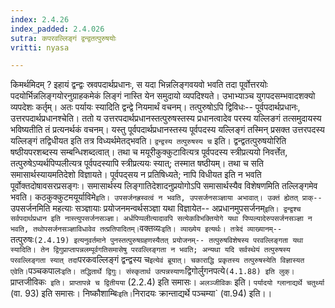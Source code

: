 ```yaml
---
index: 2.4.26
index_padded: 2.4.026
sutra: कपरवल्लिङ्गं द्वन्द्वतत्पुरुषयोः
vritti: nyasa

---
```

किमर्थमिदम् ? इहायं द्वन्द्वः स्रवपदार्थप्रधानः, स यदा भिन्नलिङ्गवयवो भवति तदा पूर्वोत्तरयोः पदयोर्भिन्नलिङ्गयोरनुग्राहकमेकं लिङ्गं नास्ति येन समुदायो व्यपदिश्यते। उभाभ्याञ्च युगपदसम्भवादशक्यो व्यपदेशः कर्तृम्। अतः पर्यायः स्यादिति द्वन्द्वे नियमार्थं वचनम्। तत्पुरुषोऽपि द्विविधः-- पूर्वपदार्थप्रधानः, उत्तरपदार्थप्रधानश्चेति। ततो य उत्तरपदार्थप्रधानस्तत्पुरुषस्तस्य प्रधानत्वादेव परस्य यल्लिङगं तत्समुदायस्य भविष्यतीति तं प्रत्यनर्थकं वचनम्। यस्तु पूर्वपदार्थप्रधानस्तस्य पूर्वपदस्य यल्लिङ्गं तस्मिन् प्रसक्त उत्तरपदस्य यल्लिङ्गं तद्विधीयत इति तत्र विध्यर्थमेतद्भवति। `द्वन्द्वस्य तत्पुरुषस्य च` इति। द्वन्द्वतत्पुरुषयोरिति षष्ठीयपरशब्दस्य सम्बन्धिशब्दत्वात्। तथा च मयूरीकुक्कुटावित्यत्र पूर्वपदस्य स्त्रीप्रत्ययो निवर्त्तेत, तत्पुरुषेऽप्यर्थपिप्पलीत्यत्र पूर्वपदस्यापि स्त्रीप्रत्ययः स्यात्; तस्मात षष्ठीयम्। तथा च सति समासार्थस्यायमतिदेशो विज्ञायते। पूर्वपद्सय न प्रतिषिध्यते; नापि विधीयत इति न भवति पूर्वोक्तदोषावसरप्रसङ्गः। समासार्थस्य लिङ्गातिदेशादनुप्रयोगोऽपि समासार्थस्यैव विशेषणमिति तल्लिङ्गमेव भवति। कठकुक्कुटमयूर्याविमे` इति। उपसर्जनह्रस्वत्वं न भवति, उपसर्जनसञ्ज्ञाया अभावात्। उक्तं ह्येतत् प्राक्-- `उपसर्जनमिति महत्याः सञ्ज्ञायाः प्रयोजनमन्वर्थसञ्ज्ञा यथा विज्ञायेत-- अप्रधानमुपसर्जनम्` इति। द्वन्द्वश्च सर्वपदार्थप्रधान इति नास्त्युपसर्जनसञ्ज्ञा। अर्धपिप्पलीत्यादावपि सत्येकविभक्तियोगे यथा पिप्पल्यादेरुपसर्जनसञ्ज्ञा न भवति, तथोपसर्जनसञ्ज्ञाविधावेव तत्प्रतिपादितम्।
`वक्तव्यः` इति। व्याख्येय इत्यर्थः। तत्रेदं व्याख्यानम्-- `तत्पुरुषः` (2.4.19) इत्यनुवर्तमाने पुनस्तत्पुरुषग्रहणस्यैतत् प्रयोजनम्-- तत्पुरुषविशेषस्य परवल्लिङ्गता यथा स्यादिति। तेन द्विगुप्राप्तापन्नलम्पूर्वगतिसमासेषु परवल्लिङ्गता न भवति; अन्यथा यदि सर्वस्थेयं तत्पुरुषस्य परवल्लिङ्गता स्यात् तदा `परकवल्लिङ्गं द्वन्द्वस्य च` इत्येवं ब्रूयात्। चकाराद्धि प्रकृतस्य तत्पुरुषस्येति विज्ञास्यत एवेति। `पञ्चकपालः` इति। तद्धितार्थे द्विगुः। संस्कृतार्थ उत्पन्नस्याणः `द्विगोर्लुगनपत्ये`(4.1.88) इति लुक्। `प्राप्तजीविकः` इति। प्राप्तापन्ने च द्वितीयया` (2.2.4) इति समासः। `अलञ्जीविकः` इति। `पर्यादयो ग्लानाद्यर्थे चतुर्थ्या` (वा. 93) इति समासः। निष्कौशाम्बिः` इति। `निरादयः क्रान्ताद्यर्थे पञ्चम्या` (वा.94) इति।।